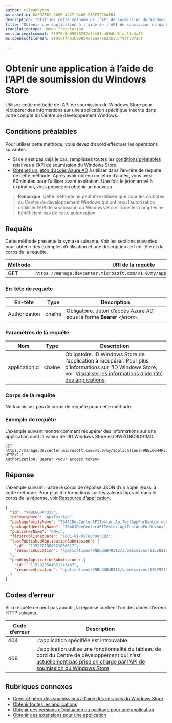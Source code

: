 ```yaml
---
author: mcleanbyron
ms.assetid: DAF92881-6AF6-44C7-B466-215F5226AE04
description: "Utilisez cette méthode de l’API de soumission du Windows Store pour récupérer des informations sur une application spécifique inscrite dans votre compte du Centre de développement Windows."
title: "Obtenir une application à l’aide de l’API de soumission du Windows Store"
translationtype: Human Translation
ms.sourcegitcommit: 5f975d0a99539292e1ce91ca09dbd5fac11c4a49
ms.openlocfilehash: ef0c9ff463b89854c9aaa7ee2c8307f4af30fadf

---
```


# Obtenir une application à l’aide de l’API de soumission du Windows Store




Utilisez cette méthode de l’API de soumission du Windows Store pour récupérer des informations sur une application spécifique inscrite dans votre compte du Centre de développement Windows.

## Conditions préalables

Pour utiliser cette méthode, vous devez d’abord effectuer les opérations suivantes:

* Si ce n’est pas déjà le cas, remplissez toutes les [conditions préalables](create-and-manage-submissions-using-windows-store-services.md#prerequisites) relatives à l’API de soumission du Windows Store.
* [Obtenez un jeton d’accès Azure AD](create-and-manage-submissions-using-windows-store-services.md#obtain-an-azure-ad-access-token) à utiliser dans l’en-tête de requête de cette méthode. Après avoir obtenu un jeton d’accès, vous avez 60minutes pour l’utiliser avant expiration. Une fois le jeton arrivé à expiration, vous pouvez en obtenir un nouveau.

>**Remarque**&nbsp;&nbsp;Cette méthode ne peut être utilisée que pour les comptes du Centre de développement Windows qui ont reçu l’autorisation d’utiliser l’API de soumission du Windows Store. Tous les comptes ne bénéficient pas de cette autorisation.

## Requête

Cette méthode présente la syntaxe suivante. Voir les sections suivantes pour obtenir des exemples d’utilisation et une description de l’en-tête et du corps de la requête.

| Méthode | URI de la requête                                                      |
|--------|------------------------------------------------------------------|
| GET    | ```https://manage.devcenter.microsoft.com/v1.0/my/applications/{applicationId}``` |

<span/>
 

### En-tête de requête

| En-tête        | Type   | Description                                                                 |
|---------------|--------|-----------------------------------------------------------------------------|
| Authorization | chaîne | Obligatoire. Jeton d’accès Azure AD sous la forme **Bearer** &lt;*jeton*&gt;. |

<span/>

### Paramètres de la requête

| Nom        | Type   | Description                                                                 |
|---------------|--------|-----------------------------------------------------------------------------|
| applicationId | chaîne | Obligatoire. ID Windows Store de l’application à récupérer. Pour plus d’informations sur l’ID Windows Store, voir [Visualiser les informations d’identité des applications](https://msdn.microsoft.com/windows/uwp/publish/view-app-identity-details).  |

<span/>

### Corps de la requête

Ne fournissez pas de corps de requête pour cette méthode.

<span/>

### Exemple de requête

L’exemple suivant montre comment récupérer des informations sur une application dont la valeur de l’ID Windows Store est 9WZDNCRD91MD.

```
GET https://manage.devcenter.microsoft.com/v1.0/my/applications/9NBLGGH4R315 HTTP/1.1
Authorization: Bearer <your access token>
```

## Réponse

L’exemple suivant illustre le corps de réponse JSON d’un appel réussi à cette méthode. Pour plus d’informations sur les valeurs figurant dans le corps de la réponse, voir [Ressource d’application](get-app-data.md#application_object).

```json
{
  "id": "9NBLGGH4R315",
  "primaryName": "ApiTestApp",
  "packageFamilyName": "30481DevCenterAPITester.ApiTestAppForDevbox_ng6try80pwt52",
  "packageIdentityName": "30481DevCenterAPITester.ApiTestAppForDevbox",
  "publisherName": "CN=…",
  "firstPublishedDate": "1601-01-01T00:00:00Z",
  "lastPublishedApplicationSubmission": {
    "id": "1152921504621086517",
    "resourceLocation": "applications/9NBLGGH4R315/submissions/1152921504621086517"
  },
  "pendingApplicationSubmission": {
    "id": "1152921504621243487",
    "resourceLocation": "applications/9NBLGGH4R315/submissions/1152921504621243487"
  }
}
```

## Codes d’erreur

Si la requête ne peut pas aboutir, la réponse contient l’un des codes d’erreur HTTP suivants.

| Code d’erreur |  Description   |
|--------|------------------|
| 404  | L’application spécifiée est introuvable. |
| 409  | L’application utilise une fonctionnalité du tableau de bord du Centre de développement qui n’est [actuellement pas prise en charge par l’API de soumission du Windows Store](create-and-manage-submissions-using-windows-store-services.md#not_supported).  |

<span/>

## Rubriques connexes

* [Créer et gérer des soumissions à l’aide des services du Windows Store](create-and-manage-submissions-using-windows-store-services.md)
* [Obtenir toutes les applications](get-all-apps.md)
* [Obtenir des versions d’évaluation du package pour une application](get-flights-for-an-app.md)
* [Obtenir des extensions pour une application](get-add-ons-for-an-app.md)



<!--HONumber=Aug16_HO5-->


